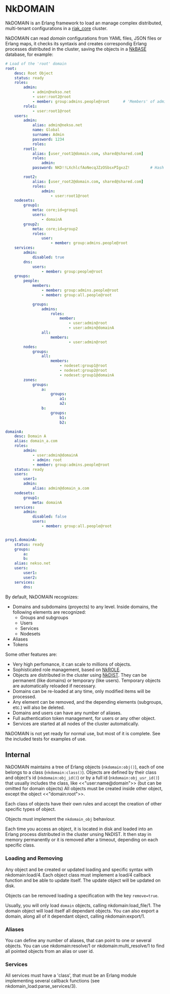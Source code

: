 # NkDOMAIN

NkDOMAIN is an Erlang framework to load an manage complex distributed, multi-tenant configurations in a [riak_core](https://github.com/basho/riak_core) cluster.

NkDOMAIN can read _domain_ configurations from YAML files, JSON files or Erlang maps, it checks its syntaxis and creates correspondig Erlang processes distributed in the cluster, saving the objects in a [NkBASE](https://github.com/Nekso/nkbase) database, for example:

```yaml
# Load of the 'root' domain
root:
    desc: Root Object
    status: ready
    roles:
        admin: 
            - admin@nekso.net
            - user:root2@root
            - member: group:admins.people@root      # 'Members' of admins.people@root are 'admins' of root
        role1:
            - user:root1@root
    users:
        admin:                       
            alias: admin@nekso.net            
            name: Global
            surname: Admin
            password: 1234
            roles:
        root1:                            
            alias: [user_root1@domain.com, shared@shared.com]
            roles:
                admin:
            password: NKD!!LXchlcfAoNecqJZzOSbsxPIgxzZ!         # Hash of 4321

        root2:
            alias: [user_root2@domain.com, shared@shared.com]
            roles:
                admin: 
                    - user:root1@root
    nodesets:
        group1:                           
            meta: core;id=group1
            users:
                - domainA    
        group2:
            meta: core;id=group2
            roles:
                user:
                    - member: group:admins.people@root
    services:
        admin:
            disabled: true
        dns:                                    
            users:
                - member: group:people@root
    groups:
        people:
            members:
                - member: group:admins.people@root
                - member: group:all.people@root

            groups:
                admins:                      
                    roles:
                        member:
                            - user:admin@root
                            - user:admin@domainA
                all:
                    members:
                            - user:admin@root
        nodes:
            groups:
                all:                          
                    members:
                        - nodeset:group1@root
                        - nodeset:group2@root
                        - nodeset:group1@domainA
        zones:
            groups:
                a:
                    groups:
                        a1:
                        a2:
                b:
                    groups:
                        b1:
                        b2:

domainA:
    desc: Domain A
    alias: domain_a.com
    roles:
        admin: 
            - user:admin@domainA
            - admin: root
            - member: group:admins.people@root
    status: ready
    users:
        user1:
        admin:
            alias: admin@domain_a.com            
    nodesets:
        group1:              
            meta: domainA
    services:
        admin:
            disabled: false
            users:
                - member: group:all.people@root


proy1.domainA:
    status: ready
    groups:
        a:
        b:
    alias: nekso.net
    users:
        user1:
        user2:
    services:
        dns:
```

By default, NkDOMAIN recognizes:

* Domains and subdomains (proyects) to any level. Inside domains, the following elements are recognized:
  * Groups and subgroups
  * Users
  * Services
  * Nodesets
* Aliases
* Tokens

Some other features are:
* Very high perfomance, it can scale to millions of objects.
* Sophisticated role management, based on [NkROLE](https://github.com/Nekso/nkrole).
* Objects are distributed in the cluster using [NkDIST](https://github.com/Nekso/nkdist). They can be permanent (like domains) or temporary (like users). Temporary objects are automatically reloaded if necessary.
* Domains can be re-loaded at any time, only modified items will be processed.
* Any element can be removed, and the depending elements (subgroups, etc.) will also be deleted.
* Domains and users can have any number of aliases.
* Full authentication token management, for users or any other object.
* Services are started at all nodes of the cluster automatically.

NkDOMAIN is not yet ready for normal use, but most of it is complete. See the included tests for examples of use.

## Internal

NkDOMAIN maintains a tree of Erlang objects (`nkdomain:obj()`), each of one belongs to a class (`nkdomain:class()`). Objects are defined by their class and object's id (`nkdomain:obj_id()`) or by a full id (`nkdomain:obj_usr_id()`) that usually includes the class, like <<"user:name@domain">> (but can be omitted for domain objects) All objects must be created inside other object, except the object <<"domain:root">>. 

Each class of objects have their own rules and accept the creation of other specific types of object.

Objects must implement the `nkdomain_obj` behaviour.

Each time you access an object, it is located in disk and loaded into an Erlang process distributed in the cluster unsing NkDIST. It then stay in memory permanently or it is removed after a timeout, depending on each specific class. 



### Loading and Removing

Any object and be created or updated loading and specific syntax with nkdomain:load/4. Each object class must implement a load/4 callback function and be able to update itself. The update object will be updated on disk.

Objects can be removed loading a specification with the key `remove=true`.

Usually, you will only load `domain` objects, calling nkdomain:load_file/1. The domain object will load itself all dependant objects. You can also export a domain, along all of it dependant object, calling nkdomain:export/1.



### Aliases

You can define any number of aliases, that can point to one or several objects. You can use nkdomain:resolve/1 or nkdomain:multi_resolve/1 to find all pointed objects from an alias or user id.


### Services

All services must have a 'class', that must be an Erlang module implementing several callback functions (see nkdomain_load:parse_services/3).

